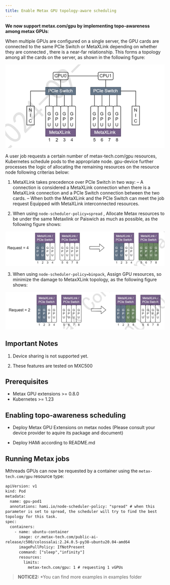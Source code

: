 ```yaml
---
title: Enable Metax GPU topology-aware scheduling
---
```


**We now support metax.com/gpu by implementing topo-awareness among metax GPUs**:

When multiple GPUs are configured on a single server, the GPU cards are connected to the same PCIe Switch or MetaXLink depending on whether they are connected
, there is a near-far relationship. This forms a topology among all the cards on the server, as shown in the following figure:

![img](../../resources/metax_topo.jpg)

A user job requests a certain number of metax-tech.com/gpu resources, Kubernetes schedule pods to the appropriate node. gpu-device further processes the logic of allocating the remaining resources on the resource node following criterias below:
1. MetaXLink takes precedence over PCIe Switch in two way:
– A connection is considered a MetaXLink connection when there is a MetaXLink connection and a PCIe Switch connection between the two cards.
– When both the MetaXLink and the PCIe Switch can meet the job request
Equipped with MetaXLink interconnected resources.

2. When using `node-scheduler-policy=spread` , Allocate Metax resources to be under the same Metaxlink or Paiswich as much as possible, as the following figure shows:

![img](../../resources/metax_spread.jpg)

3. When using `node-scheduler-policy=binpack`, Assign GPU resources, so minimize the damage to MetaxXLink topology, as the following figure shows:

![img](../../resources/metax_binpack.jpg)

## Important Notes

1. Device sharing is not supported yet.

2. These features are tested on MXC500

## Prerequisites

* Metax GPU extensions >= 0.8.0
* Kubernetes >= 1.23

## Enabling topo-awareness scheduling

* Deploy Metax GPU Extensions on metax nodes (Please consult your device provider to aquire its package and document)

* Deploy HAMi according to README.md

## Running Metax jobs

Mthreads GPUs can now be requested by a container
using the `metax-tech.com/gpu`  resource type:

```
apiVersion: v1
kind: Pod
metadata:
  name: gpu-pod1
  annotations: hami.io/node-scheduler-policy: "spread" # when this parameter is set to spread, the scheduler will try to find the best topology for this task.
spec:
  containers:
    - name: ubuntu-container
      image: cr.metax-tech.com/public-ai-release/c500/colossalai:2.24.0.5-py38-ubuntu20.04-amd64 
      imagePullPolicy: IfNotPresent
      command: ["sleep","infinity"]
      resources:
        limits:
          metax-tech.com/gpu: 1 # requesting 1 vGPUs
```

> **NOTICE2:** *You can find more examples in examples folder

   